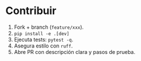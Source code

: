 # Contribuir

1. Fork + branch (`feature/xxx`).
2. `pip install -e .[dev]`
3. Ejecuta tests: `pytest -q`.
4. Asegura estilo con `ruff`.
5. Abre PR con descripción clara y pasos de prueba.
